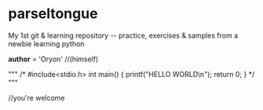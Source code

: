 # parseltongue
My 1st git &amp; learning repository -- practice, exercises &amp; samples from a newbie learning python

__author__ = 'Oryon' //(himself)

"""
  /*
    #include<stdio.h>
      int main()
       {
        printf("HELLO WORLD\n");
        return 0;
       }
  */
"""

//you're welcome
